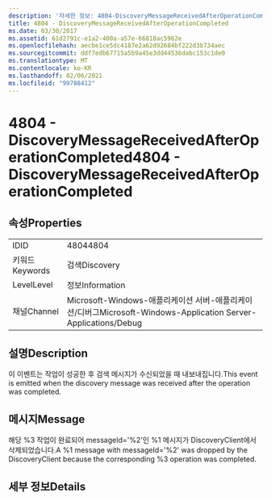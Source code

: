 ```yaml
---
description: '자세한 정보: 4804-DiscoveryMessageReceivedAfterOperationCompleted'
title: 4804 - DiscoveryMessageReceivedAfterOperationCompleted
ms.date: 03/30/2017
ms.assetid: 61d2791c-e1a2-400a-a57e-66818ac5962e
ms.openlocfilehash: aecbe1ce5dc4187e2a62d92684bf222d3b734aec
ms.sourcegitcommit: ddf7edb67715a5b9a45e3dd44536dabc153c1de0
ms.translationtype: MT
ms.contentlocale: ko-KR
ms.lasthandoff: 02/06/2021
ms.locfileid: "99788412"
---
```

# <a name="4804---discoverymessagereceivedafteroperationcompleted"></a><span data-ttu-id="622d2-103">4804 - DiscoveryMessageReceivedAfterOperationCompleted</span><span class="sxs-lookup"><span data-stu-id="622d2-103">4804 - DiscoveryMessageReceivedAfterOperationCompleted</span></span>

## <a name="properties"></a><span data-ttu-id="622d2-104">속성</span><span class="sxs-lookup"><span data-stu-id="622d2-104">Properties</span></span>  
  
|||  
|-|-|  
|<span data-ttu-id="622d2-105">ID</span><span class="sxs-lookup"><span data-stu-id="622d2-105">ID</span></span>|<span data-ttu-id="622d2-106">4804</span><span class="sxs-lookup"><span data-stu-id="622d2-106">4804</span></span>|  
|<span data-ttu-id="622d2-107">키워드</span><span class="sxs-lookup"><span data-stu-id="622d2-107">Keywords</span></span>|<span data-ttu-id="622d2-108">검색</span><span class="sxs-lookup"><span data-stu-id="622d2-108">Discovery</span></span>|  
|<span data-ttu-id="622d2-109">Level</span><span class="sxs-lookup"><span data-stu-id="622d2-109">Level</span></span>|<span data-ttu-id="622d2-110">정보</span><span class="sxs-lookup"><span data-stu-id="622d2-110">Information</span></span>|  
|<span data-ttu-id="622d2-111">채널</span><span class="sxs-lookup"><span data-stu-id="622d2-111">Channel</span></span>|<span data-ttu-id="622d2-112">Microsoft-Windows-애플리케이션 서버-애플리케이션/디버그</span><span class="sxs-lookup"><span data-stu-id="622d2-112">Microsoft-Windows-Application Server-Applications/Debug</span></span>|  
  
## <a name="description"></a><span data-ttu-id="622d2-113">설명</span><span class="sxs-lookup"><span data-stu-id="622d2-113">Description</span></span>  

 <span data-ttu-id="622d2-114">이 이벤트는 작업이 성공한 후 검색 메시지가 수신되었을 때 내보내집니다.</span><span class="sxs-lookup"><span data-stu-id="622d2-114">This event is emitted when the discovery message was received after the operation was completed.</span></span>  
  
## <a name="message"></a><span data-ttu-id="622d2-115">메시지</span><span class="sxs-lookup"><span data-stu-id="622d2-115">Message</span></span>  

 <span data-ttu-id="622d2-116">해당 %3 작업이 완료되어 messageId='%2'인 %1 메시지가 DiscoveryClient에서 삭제되었습니다.</span><span class="sxs-lookup"><span data-stu-id="622d2-116">A %1 message with messageId='%2' was dropped by the DiscoveryClient because the corresponding %3 operation was completed.</span></span>  
  
## <a name="details"></a><span data-ttu-id="622d2-117">세부 정보</span><span class="sxs-lookup"><span data-stu-id="622d2-117">Details</span></span>
